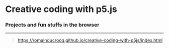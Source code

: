 # Creative coding with p5.js
### Projects and fun stuffs in the browser

****

> https://romainducrocq.github.io/creative-coding-with-p5js/index.html
